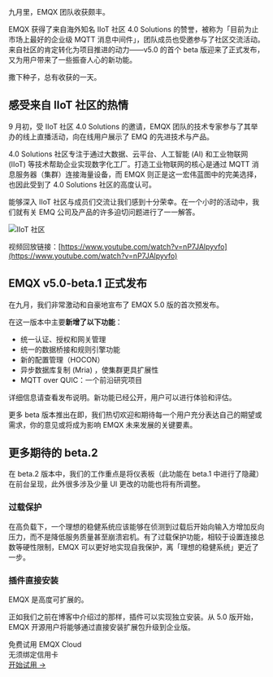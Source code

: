 九月里，EMQX 团队收获颇丰。

EMQX 获得了来自海外知名 IIoT 社区 4.0 Solutions 的赞誉，被称为「目前为止市场上最好的企业级 MQTT  消息中间件」，团队成员也受邀参与了社区交流活动。来自社区的肯定转化为项目推进的动力——v5.0 的首个 beta  版迎来了正式发布，又为用户带来了一些振奋人心的新功能。

撒下种子，总有收获的一天。

## 感受来自 IIoT 社区的热情

9 月初，受 IIoT 社区 4.0 Solutions 的邀请，EMQX 团队的技术专家参与了其举办的线上直播活动，向在线用户展示了 EMQ 的先进技术与产品。

4.0 Solutions 社区专注于通过大数据、云平台、人工智能 (AI) 和工业物联网 (IIoT) 等技术帮助企业实现数字化工厂。打造工业物联网的核心是通过 MQTT 消息服务器（集群）连接海量设备，而 EMQX 则正是这一宏伟蓝图中的完美选择，也因此受到了 4.0 Solutions 社区的高度认可。

能够深入 IIoT 社区与成员们交流让我们感到十分荣幸。在一个小时的活动中，我们就有关 EMQ 公司及产品的许多迫切问题进行了一一解答。

![IIoT 社区](https://assets.emqx.com/images/b709690f73732fa72e5038a0ba7a4460.png)

视频回放链接：[https://www.youtube.com/watch?v=nP7JAlpyvfo](https://www.youtube.com/watch?v=nP7JAlpyvfo) 

## EMQX v5.0-beta.1 正式发布

在九月，我们非常激动和自豪地宣布了 EMQX 5.0 版的首次预发布。

在这一版本中主要**新增了以下功能**：

- 统一认证、授权和网关管理
- 统一的数据桥接和规则引擎功能
- 新的配置管理（HOCON）
- 异步数据库复制 (Mria) ，使集群更具扩展性
- MQTT over QUIC：一个前沿研究项目

详细信息请查看发布说明。新功能已经公开，用户可以进行体验和评估。

更多 beta 版本推出在即，我们热切欢迎和期待每一个用户充分表达自己的期望或需求，你的意见或将成为影响 EMQX 未来发展的关键要素。

## 更多期待的 beta.2

在 beta.2 版本中，我们的工作重点是将仪表板（此功能在 beta.1 中进行了隐藏）在前台呈现，此外很多涉及少量 UI 更改的功能也将有所调整。

### 过载保护

在高负载下，一个理想的稳健系统应该能够在侦测到过载后开始向输入方增加反向压力，而不是降低服务质量甚至崩溃宕机。有了过载保护功能，相较于设置连接总数等硬性限制，EMQX 可以更好地实现自我保护，离「理想的稳健系统」更近了一步。

### 插件直接安装

EMQX 是高度可扩展的。

正如我们之前在博客中介绍过的那样，插件可以实现独立安装。从 5.0 版开始，EMQX 开源用户将能够通过直接安装扩展包升级到企业版。


<section class="promotion">
    <div>
        免费试用 EMQX Cloud
        <div class="is-size-14 is-text-normal has-text-weight-normal">无须绑定信用卡</div>
    </div>
    <a href="https://www.emqx.com/zh/signup?continue=https://cloud.emqx.com/console/deployments/0?oper=new" class="button is-gradient px-5">开始试用 →</a >
</section>
